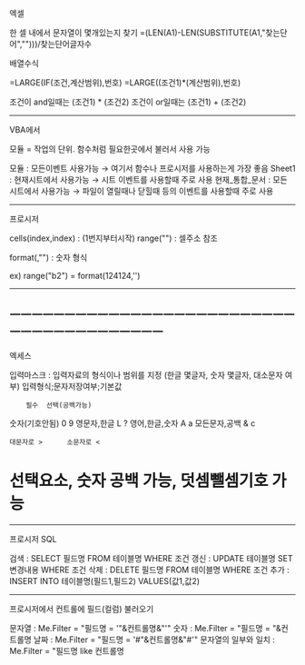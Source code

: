 엑셀

한 셀 내에서 문자열이 몇개있는지 찾기
=(LEN(A1)-LEN(SUBSTITUTE(A1,"찾는단어","")))/찾는단어글자수


배열수식

=LARGE(IF(조건,계산범위),번호)
=LARGE((조건1)*(계산범위),번호)

조건이 and일때는 (조건1) * (조건2)
조건이 or일때는 (조건1) + (조건2)

----------------------------------------------------------------------------------------------------

VBA에서

모듈 = 작업의 단위. 함수처럼 필요한곳에서 불러서 사용 가능

모듈 : 모든이벤트 사용가능 → 여기서 함수나 프로시저를 사용하는게 가장 좋음
Sheet1 : 현재시트에서 사용가능 → 시트 이벤트를 사용할때 주로 사용
현재_통합_문서 : 모든 시트에서 사용가능 → 파일이 열릴때나 닫힐때 등의 이벤트를 사용할때 주로 사용

----------------------------------------------------------------------------------------------------

프로시저

cells(index,index) : (1번지부터시작)
range("") : 셀주소 참조

format(,"") : 숫자 형식



ex) range("b2") = format(124124,'')


----------------------------------------------------------------------------------------------------
ㅡㅡㅡㅡㅡㅡㅡㅡㅡㅡㅡㅡㅡㅡㅡㅡㅡㅡㅡㅡㅡㅡㅡㅡㅡㅡㅡㅡㅡㅡㅡㅡㅡㅡㅡㅡㅡㅡㅡㅡ
----------------------------------------------------------------------------------------------------


엑세스


입력마스크 : 입력자료의 형식이나 범위를 지정 (한글 몇글자, 숫자 몇글자, 대소문자 여부)
	입력형식;문자저장여부;기본값

		필수	선택(공백가능)
숫자(기호안됨)	  0	   9
영문자,한글	  L	   ?
영어,한글,숫자	 A	   a
모든문자,공백	 &	   c

	대문자로 >		소문자로 <

# 선택요소, 숫자 공백 가능, 덧셈뺄셈기호 가능

----------------------------------------------------------------------------------------------------

프로시저 SQL

검색 : SELECT 필드명 FROM 테이블명 WHERE 조건
갱신 : UPDATE 테이블명 SET 변경내용 WHERE 조건
삭제 : DELETE 필드명 FROM 테이블명 WHERE 조건
추가 : INSERT INTO 테이블명(필드1,필드2) VALUES(값1,값2)

----------------------------------------------------------------------------------------------------

프로시저에서 컨트롤에 필드(컬럼) 불러오기

문자열 : Me.Filter = "필드명 = '"&컨트롤명&"'"
숫자 : Me.Filter = "필드명 = "&컨트롤명
날짜 : Me.Filter = "필드명 = '#"&컨트롤명&"#'"
문자열의 일부와 일치 : Me.Filter = "필드명 like 컨트롤명




























